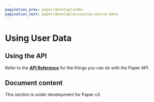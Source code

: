 ```yaml
---
pagination_prev: paper/develop/index
pagination_next: paper/develop/accessing-course-data
---
```


# Using User Data

## Using the API

Refer to the **[API Reference](./api-reference.mdx)** for the things you can do with the Paper API.

## Document content

This section is under development for Paper v3.

